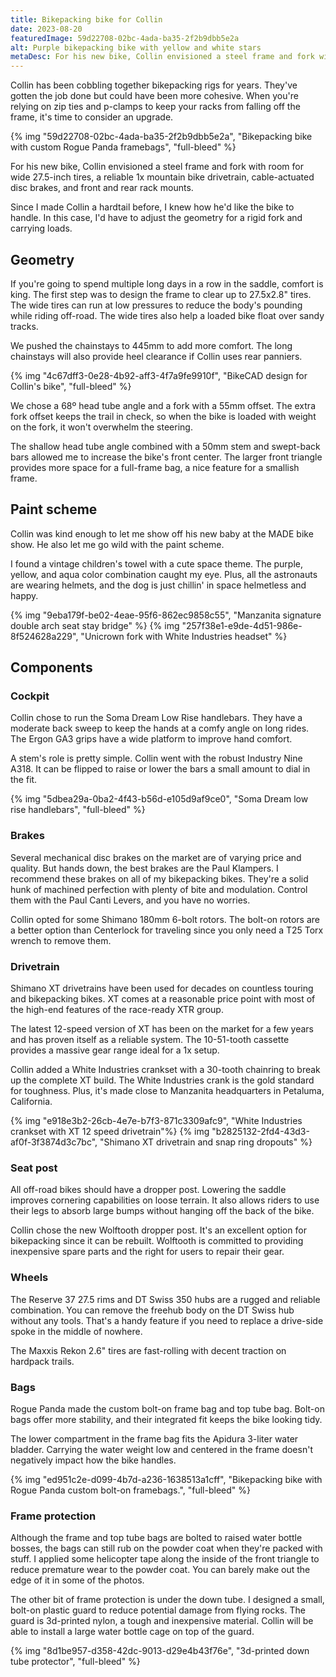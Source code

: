 ```yaml
---
title: Bikepacking bike for Collin
date: 2023-08-20
featuredImage: 59d22708-02bc-4ada-ba35-2f2b9dbb5e2a
alt: Purple bikepacking bike with yellow and white stars
metaDesc: For his new bike, Collin envisioned a steel frame and fork with room for wide 27.5-inch tires, a reliable 1x mountain bike drivetrain, cable-actuated disc brakes, and front and rear rack mounts.
---
```


Collin has been cobbling together bikepacking rigs for years. They've gotten the job done but could have been more cohesive. When you're relying on zip ties and p-clamps to keep your racks from falling off the frame, it's time to consider an upgrade.

{% img "59d22708-02bc-4ada-ba35-2f2b9dbb5e2a", "Bikepacking bike with custom Rogue Panda framebags", "full-bleed" %}

For his new bike, Collin envisioned a steel frame and fork with room for wide 27.5-inch tires, a reliable 1x mountain bike drivetrain, cable-actuated disc brakes, and front and rear rack mounts.

Since I made Collin a hardtail before, I knew how he'd like the bike to handle. In this case, I'd have to adjust the geometry for a rigid fork and carrying loads.

## Geometry

If you're going to spend multiple long days in a row in the saddle, comfort is king. The first step was to design the frame to clear up to 27.5x2.8" tires. The wide tires can run at low pressures to reduce the body's pounding while riding off-road. The wide tires also help a loaded bike float over sandy tracks.

We pushed the chainstays to 445mm to add more comfort. The long chainstays will also provide heel clearance if Collin uses rear panniers.

{% img "4c67dff3-0e28-4b92-aff3-4f7a9fe9910f", "BikeCAD design for Collin's bike", "full-bleed" %}

We chose a 68º head tube angle and a fork with a 55mm offset. The extra fork offset keeps the trail in check, so when the bike is loaded with weight on the fork, it won't overwhelm the steering.

The shallow head tube angle combined with a 50mm stem and swept-back bars allowed me to increase the bike's front center. The larger front triangle provides more space for a full-frame bag, a nice feature for a smallish frame.

## Paint scheme

Collin was kind enough to let me show off his new baby at the MADE bike show. He also let me go wild with the paint scheme.

I found a vintage children's towel with a cute space theme. The purple, yellow, and aqua color combination caught my eye. Plus, all the astronauts are wearing helmets, and the dog is just chillin' in space helmetless and happy. 

<div class="grid full-bleed">
{% img "9eba179f-be02-4eae-95f6-862ec9858c55", "Manzanita signature double arch seat stay bridge" %}
{% img "257f38e1-e9de-4d51-986e-8f524628a229", "Unicrown fork with White Industries headset" %}
</div>

## Components

### Cockpit

Collin chose to run the Soma Dream Low Rise handlebars. They have a moderate back sweep to keep the hands at a comfy angle on long rides. The Ergon GA3 grips have a wide platform to improve hand comfort.

A stem's role is pretty simple. Collin went with the robust Industry Nine A318. It can be flipped to raise or lower the bars a small amount to dial in the fit.

{% img "5dbea29a-0ba2-4f43-b56d-e105d9af9ce0", "Soma Dream low rise handlebars", "full-bleed" %}

### Brakes

Several mechanical disc brakes on the market are of varying price and quality. But hands down, the best brakes are the Paul Klampers. I recommend these brakes on all of my bikepacking bikes. They're a solid hunk of machined perfection with plenty of bite and modulation. Control them with the Paul Canti Levers, and you have no worries.

Collin opted for some Shimano 180mm 6-bolt rotors. The bolt-on rotors are a better option than Centerlock for traveling since you only need a T25 Torx wrench to remove them. 

### Drivetrain

Shimano XT drivetrains have been used for decades on countless touring and bikepacking bikes. XT comes at a reasonable price point with most of the high-end features of the race-ready XTR group.

The latest 12-speed version of XT has been on the market for a few years and has proven itself as a reliable system. The 10-51-tooth cassette provides a massive gear range ideal for a 1x setup.

Collin added a White Industries crankset with a 30-tooth chainring to break up the complete XT build. The White Industries crank is the gold standard for toughness. Plus, it's made close to Manzanita headquarters in Petaluma, California.

<div class="grid full-bleed">
{% img "e918e3b2-26cb-4e7e-b7f3-871c3309afc9", "White Industries crankset with XT 12 speed drivetrain"%}
{% img "b2825132-2fd4-43d3-af0f-3f3874d3c7bc", "Shimano XT drivetrain and snap ring dropouts" %}
</div>

### Seat post

All off-road bikes should have a dropper post. Lowering the saddle improves cornering capabilities on loose terrain. It also allows riders to use their legs to absorb large bumps without hanging off the back of the bike. 

Collin chose the new Wolftooth dropper post. It's an excellent option for bikepacking since it can be rebuilt. Wolftooth is committed to providing inexpensive spare parts and the right for users to repair their gear.

### Wheels

The Reserve 37 27.5 rims and DT Swiss 350 hubs are a rugged and reliable combination. You can remove the freehub body on the DT Swiss hub without any tools. That's a handy feature if you need to replace a drive-side spoke in the middle of nowhere.

The Maxxis Rekon 2.6" tires are fast-rolling with decent traction on hardpack trails. 

### Bags

Rogue Panda made the custom bolt-on frame bag and top tube bag. Bolt-on bags offer more stability, and their integrated fit keeps the bike looking tidy. 

The lower compartment in the frame bag fits the Apidura 3-liter water bladder. Carrying the water weight low and centered in the frame doesn't negatively impact how the bike handles.

{% img "ed951c2e-d099-4b7d-a236-1638513a1cff", "Bikepacking bike with Rogue Panda custom bolt-on framebags.", "full-bleed" %}

### Frame protection

Although the frame and top tube bags are bolted to raised water bottle bosses, the bags can still rub on the powder coat when they're packed with stuff. I applied some helicopter tape along the inside of the front triangle to reduce premature wear to the powder coat. You can barely make out the edge of it in some of the photos.

The other bit of frame protection is under the down tube. I designed a small, bolt-on plastic guard to reduce potential damage from flying rocks. The guard is 3d-printed nylon, a tough and inexpensive material. Collin will be able to install a large water bottle cage on top of the guard.

{% img "8d1be957-d358-42dc-9013-d29e4b43f76e", "3d-printed down tube protector", "full-bleed" %}